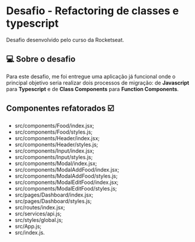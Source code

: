 # Desafio - Refactoring de classes e typescript

Desafio desenvolvido pelo curso da Rocketseat.

## 💻 Sobre o desafio

Para este desafio, me foi entregue uma aplicação já funcional onde o principal objetivo seria realizar dois processos de migração: de **Javascript** para **Typescript** e de **Class Components** para **Function Components**.

## Componentes refatorados :ballot_box_with_check:

- src/components/Food/index.jsx;
- src/components/Food/styles.js;
- src/components/Header/index.jsx;
- src/components/Header/styles.js;
- src/components/Input/index.jsx;
- src/components/Input/styles.js;
- src/components/Modal/index.jsx;
- src/components/ModalAddFood/index.jsx;
- src/components/ModalAddFood/styles.js;
- src/components/ModalEditFood/index.jsx;
- src/components/ModalEditFood/styles.js;
- src/pages/Dashboard/index.jsx;
- src/pages/Dashboard/styles.js;
- src/routes/index.jsx;
- src/services/api.js;
- src/styles/global.js;
- src/App.js;
- src/index.js.
